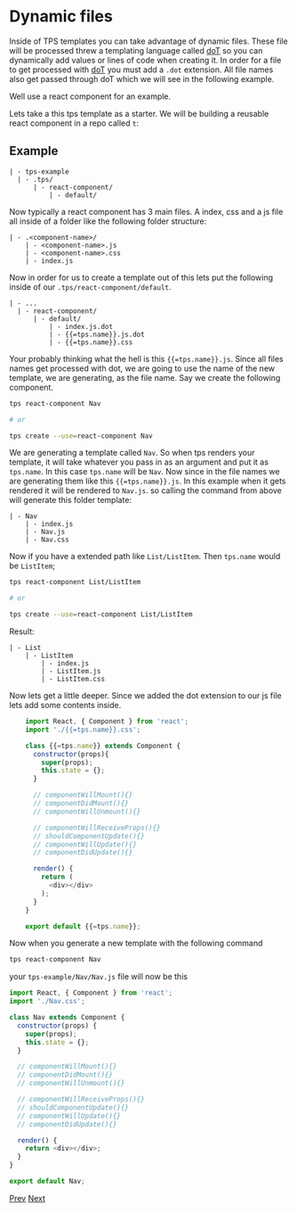 # Dynamic files

Inside of TPS templates you can take advantage of dynamic files. These file will be processed threw a templating language called [doT](http://olado.github.io/doT/index.html)
 so you can dynamically add values or lines of code when creating it. In order for a file to get processed with [doT](http://olado.github.io/doT/index.html)
 you must add a `.dot` extension. All file names also get passed through doT which we will see in the following example.

Well use a react component for an example.

Lets take a this tps template as a starter. We will be building a reusable react component in a repo called `t`:

## Example

    | - tps-example
      | - .tps/
          | - react-component/
              | - default/

Now typically a react component has 3 main files. A index, css and a js file all inside of a folder like the following folder structure:

    | - .<component-name>/
        | - <component-name>.js
        | - <component-name>.css
        | - index.js

Now in order for us to create a template out of this lets put the following inside of our `.tps/react-component/default`.

    | - ...
      | - react-component/
          | - default/
              | - index.js.dot
              | - {{=tps.name}}.js.dot
              | - {{=tps.name}}.css

Your probably thinking what the hell is this `{{=tps.name}}.js`. Since all files names get processed with dot, we are going to use the name of the new template, we are generating, as the file name. Say we create the following component.

```bash
tps react-component Nav

# or

tps create --use=react-component Nav
```

We are generating a template called `Nav`. So when tps renders your template, it will take whatever you pass in as an argument and put it as `tps.name`.
In this case `tps.name` will be `Nav`. Now since in the file names we are generating them like this `{{=tps.name}}.js`. In this example when it gets rendered it will be rendered to `Nav.js`. so calling the command from above will generate this folder template:

    | - Nav
        | - index.js
        | - Nav.js
        | - Nav.css

Now if you have a extended path like `List/ListItem`. Then `tps.name` would be `ListItem`;

```bash
tps react-component List/ListItem

# or

tps create --use=react-component List/ListItem
```

Result:

    | - List
        | - ListItem
            | - index.js
            | - ListItem.js
            | - ListItem.css

Now lets get a little deeper. Since we added the dot extension to our js file lets add some contents inside.

```javascript
    import React, { Component } from 'react';
    import './{{=tps.name}}.css';

    class {{=tps.name}} extends Component {
      constructor(props){
        super(props);
        this.state = {};
      }

      // componentWillMount(){}
      // componentDidMount(){}
      // componentWillUnmount(){}

      // componentWillReceiveProps(){}
      // shouldComponentUpdate(){}
      // componentWillUpdate(){}
      // componentDidUpdate(){}

      render() {
        return (
          <div></div>
        );
      }
    }

    export default {{=tps.name}};
```

Now when you generate a new template with the following command

```bash
tps react-component Nav
```

your `tps-example/Nav/Nav.js` file will now be this

```javascript
import React, { Component } from 'react';
import './Nav.css';

class Nav extends Component {
  constructor(props) {
    super(props);
    this.state = {};
  }

  // componentWillMount(){}
  // componentDidMount(){}
  // componentWillUnmount(){}

  // componentWillReceiveProps(){}
  // shouldComponentUpdate(){}
  // componentWillUpdate(){}
  // componentDidUpdate(){}

  render() {
    return <div></div>;
  }
}

export default Nav;
```

[Prev](./folder-structure.md)
[Next](./prompting.md)
